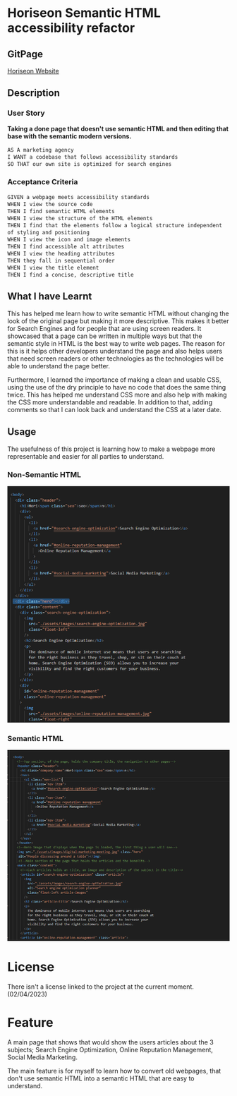 # Horiseon Semantic HTML accessibility refactor

## GitPage

[Horiseon Website](https://amillsy.github.io/semantic-html-refactoring-week-1/)

## Description

### User Story

**Taking a done page that doesn't use semantic HTML and then editing that base with the semantic modern versions.**

```
AS A marketing agency
I WANT a codebase that follows accessibility standards
SO THAT our own site is optimized for search engines
```

### Acceptance Criteria

```
GIVEN a webpage meets accessibility standards
WHEN I view the source code
THEN I find semantic HTML elements
WHEN I view the structure of the HTML elements
THEN I find that the elements follow a logical structure independent of styling and positioning
WHEN I view the icon and image elements
THEN I find accessible alt attributes
WHEN I view the heading attributes
THEN they fall in sequential order
WHEN I view the title element
THEN I find a concise, descriptive title
```


## What I have Learnt

This has helped me learn how to write semantic HTML without changing the look of the original page but making it more
descriptive. This makes it better for Search Engines and for people that are using screen readers. It showcased that a page can be written in
multiple ways but that the semantic style in HTML is the best way to write web pages. The reason for this is it helps other developers understand the page
and also helps users that need screen readers or other technologies as the technologies will be able to understand the page better.

Furthermore, I learned the importance of making a clean and usable CSS, using the use of the dry principle to have no code that does the same thing twice.
This has helped me understand CSS more and also help with making the CSS more understandable and readable. In addition to that, adding comments
so that I can look back and understand the CSS at a later date.

## Usage

The usefulness of this project is learning how to make a webpage more representable and easier for all parties to understand.

### Non-Semantic HTML

![Non-Semantic HTML](./Assets/images/README-Images/Non-SemanticHTML.png)

### Semantic HTML

![Semantic HTML](./Assets/images/README-Images/SemenaticHTML.png)

# License

There isn't a license linked to the project at the current moment. (02/04/2023)

# Feature

A main page that shows that would show the users articles about the 3 subjects; Search Engine Optimization,
Online Reputation Management, Social Media Marketing.

The main feature is for myself to learn how to convert old webpages, that don't use semantic HTML into a semantic HTML that are easy to understand.
